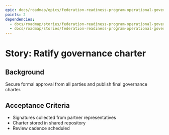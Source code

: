 ```yaml
---
epic: docs/roadmap/epics/federation-readiness-program-operational-governance.md
points: 2
dependencies:
  - docs/roadmap/stories/federation-readiness-program-operational-governance-05-quarterly-ceremony.md
  - docs/roadmap/stories/federation-readiness-program-operational-governance-06-dispute-process.md
---
```

# Story: Ratify governance charter

## Background
Secure formal approval from all parties and publish final governance charter.

## Acceptance Criteria
- Signatures collected from partner representatives
- Charter stored in shared repository
- Review cadence scheduled
